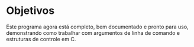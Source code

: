 # Objetivos
Este programa agora está completo, bem documentado e pronto para uso, demonstrando como trabalhar com argumentos de linha de comando e estruturas de controle em C.